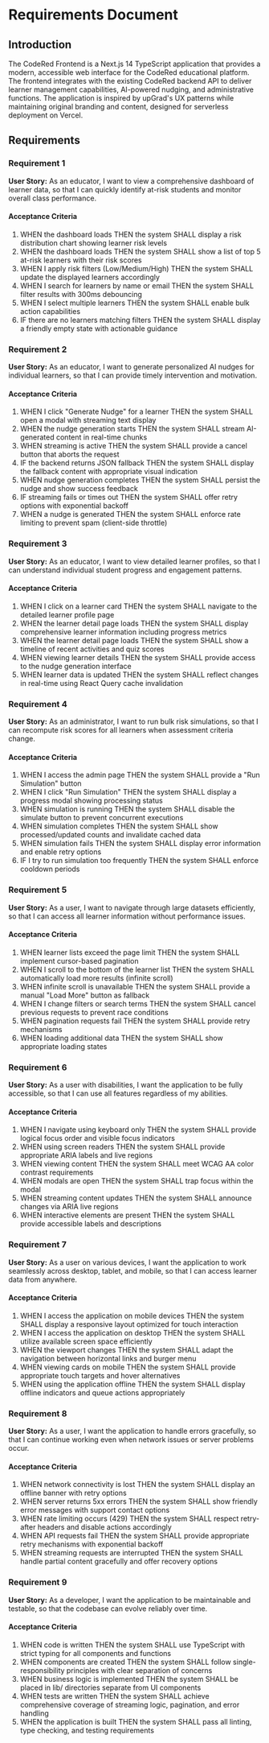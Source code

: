 # Requirements Document

## Introduction

The CodeRed Frontend is a Next.js 14 TypeScript application that provides a modern, accessible web interface for the CodeRed educational platform. The frontend integrates with the existing CodeRed backend API to deliver learner management capabilities, AI-powered nudging, and administrative functions. The application is inspired by upGrad's UX patterns while maintaining original branding and content, designed for serverless deployment on Vercel.

## Requirements

### Requirement 1

**User Story:** As an educator, I want to view a comprehensive dashboard of learner data, so that I can quickly identify at-risk students and monitor overall class performance.

#### Acceptance Criteria

1. WHEN the dashboard loads THEN the system SHALL display a risk distribution chart showing learner risk levels
2. WHEN the dashboard loads THEN the system SHALL show a list of top 5 at-risk learners with their risk scores
3. WHEN I apply risk filters (Low/Medium/High) THEN the system SHALL update the displayed learners accordingly
4. WHEN I search for learners by name or email THEN the system SHALL filter results with 300ms debouncing
5. WHEN I select multiple learners THEN the system SHALL enable bulk action capabilities
6. IF there are no learners matching filters THEN the system SHALL display a friendly empty state with actionable guidance

### Requirement 2

**User Story:** As an educator, I want to generate personalized AI nudges for individual learners, so that I can provide timely intervention and motivation.

#### Acceptance Criteria

1. WHEN I click "Generate Nudge" for a learner THEN the system SHALL open a modal with streaming text display
2. WHEN the nudge generation starts THEN the system SHALL stream AI-generated content in real-time chunks
3. WHEN streaming is active THEN the system SHALL provide a cancel button that aborts the request
4. IF the backend returns JSON fallback THEN the system SHALL display the fallback content with appropriate visual indication
5. WHEN nudge generation completes THEN the system SHALL persist the nudge and show success feedback
6. IF streaming fails or times out THEN the system SHALL offer retry options with exponential backoff
7. WHEN a nudge is generated THEN the system SHALL enforce rate limiting to prevent spam (client-side throttle)

### Requirement 3

**User Story:** As an educator, I want to view detailed learner profiles, so that I can understand individual student progress and engagement patterns.

#### Acceptance Criteria

1. WHEN I click on a learner card THEN the system SHALL navigate to the detailed learner profile page
2. WHEN the learner detail page loads THEN the system SHALL display comprehensive learner information including progress metrics
3. WHEN the learner detail page loads THEN the system SHALL show a timeline of recent activities and quiz scores
4. WHEN viewing learner details THEN the system SHALL provide access to the nudge generation interface
5. WHEN learner data is updated THEN the system SHALL reflect changes in real-time using React Query cache invalidation

### Requirement 4

**User Story:** As an administrator, I want to run bulk risk simulations, so that I can recompute risk scores for all learners when assessment criteria change.

#### Acceptance Criteria

1. WHEN I access the admin page THEN the system SHALL provide a "Run Simulation" button
2. WHEN I click "Run Simulation" THEN the system SHALL display a progress modal showing processing status
3. WHEN simulation is running THEN the system SHALL disable the simulate button to prevent concurrent executions
4. WHEN simulation completes THEN the system SHALL show processed/updated counts and invalidate cached data
5. WHEN simulation fails THEN the system SHALL display error information and enable retry options
6. IF I try to run simulation too frequently THEN the system SHALL enforce cooldown periods

### Requirement 5

**User Story:** As a user, I want to navigate through large datasets efficiently, so that I can access all learner information without performance issues.

#### Acceptance Criteria

1. WHEN learner lists exceed the page limit THEN the system SHALL implement cursor-based pagination
2. WHEN I scroll to the bottom of the learner list THEN the system SHALL automatically load more results (infinite scroll)
3. WHEN infinite scroll is unavailable THEN the system SHALL provide a manual "Load More" button as fallback
4. WHEN I change filters or search terms THEN the system SHALL cancel previous requests to prevent race conditions
5. WHEN pagination requests fail THEN the system SHALL provide retry mechanisms
6. WHEN loading additional data THEN the system SHALL show appropriate loading states

### Requirement 6

**User Story:** As a user with disabilities, I want the application to be fully accessible, so that I can use all features regardless of my abilities.

#### Acceptance Criteria

1. WHEN I navigate using keyboard only THEN the system SHALL provide logical focus order and visible focus indicators
2. WHEN using screen readers THEN the system SHALL provide appropriate ARIA labels and live regions
3. WHEN viewing content THEN the system SHALL meet WCAG AA color contrast requirements
4. WHEN modals are open THEN the system SHALL trap focus within the modal
5. WHEN streaming content updates THEN the system SHALL announce changes via ARIA live regions
6. WHEN interactive elements are present THEN the system SHALL provide accessible labels and descriptions

### Requirement 7

**User Story:** As a user on various devices, I want the application to work seamlessly across desktop, tablet, and mobile, so that I can access learner data from anywhere.

#### Acceptance Criteria

1. WHEN I access the application on mobile devices THEN the system SHALL display a responsive layout optimized for touch interaction
2. WHEN I access the application on desktop THEN the system SHALL utilize available screen space efficiently
3. WHEN the viewport changes THEN the system SHALL adapt the navigation between horizontal links and burger menu
4. WHEN viewing cards on mobile THEN the system SHALL provide appropriate touch targets and hover alternatives
5. WHEN using the application offline THEN the system SHALL display offline indicators and queue actions appropriately

### Requirement 8

**User Story:** As a user, I want the application to handle errors gracefully, so that I can continue working even when network issues or server problems occur.

#### Acceptance Criteria

1. WHEN network connectivity is lost THEN the system SHALL display an offline banner with retry options
2. WHEN server returns 5xx errors THEN the system SHALL show friendly error messages with support contact options
3. WHEN rate limiting occurs (429) THEN the system SHALL respect retry-after headers and disable actions accordingly
4. WHEN API requests fail THEN the system SHALL provide appropriate retry mechanisms with exponential backoff
5. WHEN streaming requests are interrupted THEN the system SHALL handle partial content gracefully and offer recovery options

### Requirement 9

**User Story:** As a developer, I want the application to be maintainable and testable, so that the codebase can evolve reliably over time.

#### Acceptance Criteria

1. WHEN code is written THEN the system SHALL use TypeScript with strict typing for all components and functions
2. WHEN components are created THEN the system SHALL follow single-responsibility principles with clear separation of concerns
3. WHEN business logic is implemented THEN the system SHALL be placed in lib/ directories separate from UI components
4. WHEN tests are written THEN the system SHALL achieve comprehensive coverage of streaming logic, pagination, and error handling
5. WHEN the application is built THEN the system SHALL pass all linting, type checking, and testing requirements